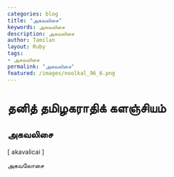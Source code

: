 ```yaml
---  
categories: blog  
title: "அகவலிசை"
keywords: அகவலிசை  
description: அகவலிசை
author: Tamilan  
layout: Ruby  
tags:     
- அகவலிசை
permalink: "அகவலிசை"  
featured: /images/noolkal_96_6.png  
--- 
```

# தனித் தமிழகராதிக் களஞ்சியம்
## அகவலிசை

[ akavalicai ]  
  
அகவலோசை
